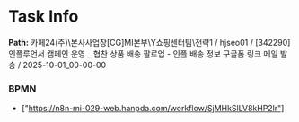 # Task Info

**Path:** 카페24(주)\본사사업장\[CG]MI본부\Y쇼핑센터팀\전략1 / hjseo01 / [342290] 인플루언서 캠페인 운영 _ 협찬 상품 배송 팔로업 - 인플 배송 정보 구글폼 링크 메일 발송 / 2025-10-01_00-00-00

### BPMN
- ["https://n8n-mi-029-web.hanpda.com/workflow/SjMHkSlLV8kHP2lr"]

